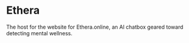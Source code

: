 # Ethera
The host for the website for Ethera.online, an AI chatbox geared toward detecting mental wellness.
